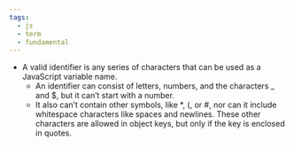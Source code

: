 ```yaml
---
tags:
  - js
  - term
  - fundamental
---
```


- A valid identifier is any series of characters that can be used as a JavaScript variable name.
	- An identifier can consist of letters, numbers, and the characters _ and $, but it can’t start with a number.
	- It also can’t contain other symbols, like \*, (, or #, nor can it include whitespace characters like spaces and newlines. These other characters are allowed in object keys, but only if the key is enclosed in quotes.
